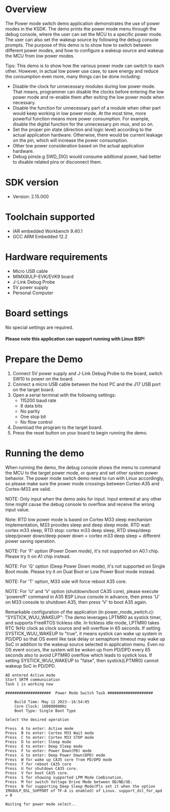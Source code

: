 Overview
========
The Power mode switch demo application demonstrates the use of power modes in the KSDK. The demo prints the power mode menu
through the debug console, where the user can set the MCU to a specific power mode. The user can also set the wakeup
source by following the debug console prompts. The purpose of this demo is to show how to switch between different power
 modes, and how to configure a wakeup source and wakeup the MCU from low power modes.

 Tips:
 This demo is to show how the various power mode can switch to each other. However, in actual low power use case, to save energy and reduce the consumption even more, many things can be done including:
 - Disable the clock for unnecessary modules during low power mode. That means, programmer can disable the clocks before entering the low power mode and re-enable them after exiting the low power mode when necessary.
 - Disable the function for unnecessary part of a module when other part would keep working in low power mode. At the most time, more powerful function means more power consumption. For example, disable the digital function for the unnecessary pin mux, and so on.
 - Set the proper pin state (direction and logic level) according to the actual application hardware. Otherwise, there would be current leakage on the pin, which will increase the power consumption.
 - Other low power consideration based on the actual application hardware.
 - Debug pins(e.g SWD_DIO) would consume addtional power, had better to disable related pins or disconnect them. 


SDK version
===========
- Version: 2.15.000

Toolchain supported
===================
- IAR embedded Workbench  9.40.1
- GCC ARM Embedded  12.2

Hardware requirements
=====================
- Micro USB cable
- MIMX8ULP-EVK/EVK9 board
- J-Link Debug Probe
- 5V power supply
- Personal Computer

Board settings
==============
No special settings are required.

#### Please note this application can support running with Linux BSP! ####

Prepare the Demo
================
1.  Connect 5V power supply and J-Link Debug Probe to the board, switch SW10 to power on the board.
2.  Connect a micro USB cable between the host PC and the J17 USB port on the target board.
3.  Open a serial terminal with the following settings:
    - 115200 baud rate
    - 8 data bits
    - No parity
    - One stop bit
    - No flow control
4.  Download the program to the target board.
5.  Press the reset button on your board to begin running the demo.

Running the demo
================
When running the demo, the debug console shows the menu to command the MCU to the target power mode, or query and set other system power behavior. The power mode switch demo need to run with Linux accordingly, so please make sure the power mode crossings between Cortex-A35 and Cortex-M33 are valid.

NOTE: Only input when the demo asks for input. Input entered at any other time might cause the debug console to overflow and receive the wrong input value.

Note: RTD low power mode is based on Cortex M33 sleep mechanism implementation, M33 provides sleep and deep sleep mode. RTD wait: cortex m33 sleep, RTD stop: cortex m33 deep sleep, RTD sleep/deep sleep/power down/deep power down = cortex m33 deep sleep + different power saving operation.

NOTE: For 'F' option (Power Down mode), it's not supported on A0.1 chip. Please try it on A1 chip instead.

NOTE: For 'G' option (Deep Power Down mode), it's not supported on Single Boot mode. Please try it on Dual Boot or Low Power Boot mode instead.

NOTE: For 'T' option, M33 side will force reboot A35 core.

NOTE: For 'U' and 'V' option (shutdown/boot CA35 core), please execute 'poweroff' command in A35 BSP Linux console in advance, then press 'U' on M33 console to shutdown A35, then press 'V' to boot A35 again.

Remarkable configuration of the application (in power_mode_switch.c):
"SYSTICK_WUU_WAKEUP":
  The demo leverages LPTMR0 as systick timer, and supports FreeRTOS tickless idle. In tickless idle mode, LPTMR0 takes RTC 1kHz clock as clock source and will overflow in 65 seconds. If setting SYSTICK_WUU_WAKEUP to "true", it means systick can wake up system in PD/DPD so that OS event like task delay or semaphore timeout may wake up SoC in addition to the wakeup source selected in application menu. Even no OS event occurs, the system will be woken up from PD/DPD every 65 seconds also to avoid LPTMR0 overflow which leads to systick loss. If setting SYSTICK_WUU_WAKEUP to "false", then systick(LPTMR0) cannot wakeup SoC in PD/DPD.

~~~~~~~~~~~~~~~~~~~~~
AD entered Active mode
Start SRTM communication
Task 1 is working now

####################  Power Mode Switch Task ####################

    Build Time: May 11 2023--16:54:05
    Core Clock: 160000000Hz
    Boot Type: Single Boot Type

Select the desired operation

Press  A to enter: Active mode
Press  B to enter: Cortex M33 Wait mode
Press  C to enter: Cortex M33 STOP mode
Press  D to enter: Sleep mode
Press  E to enter: Deep Sleep mode
Press  F to enter: Power Down(PD) mode
Press  G to enter: Deep Power Down(DPD) mode
Press  W for wake up CA35 core from PD/DPD mode
Press  T for reboot CA35 core
Press  U for shutdown CA35 core.
Press  V for boot CA35 core.
Press  S for showing supported LPM Mode Combination.
Press  M for switch Voltage Drive Mode between OD/ND/UD.
Press  N for supporting Deep Sleep Mode(Pls set it when the option IMX8ULP_DSL_SUPPORT of TF-A is enabled) of Linux. support_dsl_for_apd = 0

Waiting for power mode select..
~~~~~~~~~~~~~~~~~~~~~
